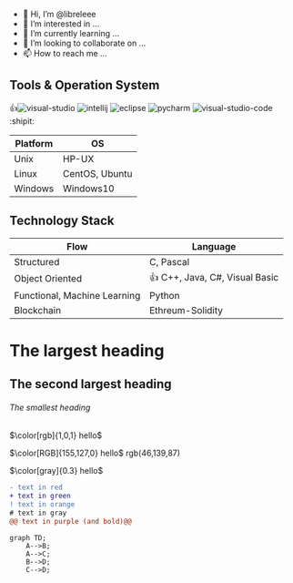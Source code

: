 - 👋 Hi, I’m @libreleee
- 👀 I’m interested in ...
- 🌱 I’m currently learning ...
- 💞️ I’m looking to collaborate on ...
- 📫 How to reach me ...

## Tools & Operation System 

:+1:![visual-studio](https://user-images.githubusercontent.com/117779419/202929324-2960a3a0-19ce-4314-8e03-87421b25522d.png)
![intellij](https://user-images.githubusercontent.com/117779419/202929261-d02a9305-184c-4c2e-bab8-80963aa7670d.png)
![eclipse](https://user-images.githubusercontent.com/117779419/202929268-1e55da6e-a36f-4756-bcfb-db3d36880605.png)
![pycharm](https://user-images.githubusercontent.com/117779419/202929278-4e7760ae-4e0d-4807-93ed-56e7b02c047b.png)
![visual-studio-code](https://user-images.githubusercontent.com/117779419/202929286-ee947981-1b41-4cf6-97c6-697268d23170.png):shipit:

| Platform            | OS        |
|-----------------|---------------|
| Unix      | HP-UX |
| Linux      | CentOS, Ubuntu |
| Windows    | Windows10 |

## Technology Stack

<!---
libreleee/libreleee is a ✨ special ✨ repository because its `README.md` (this file) appears on your GitHub profile.
You can click the Preview link to take a look at your changes.
--->

| Flow            | Language        |
|-----------------|---------------|
| Structured      | C, Pascal |
| Object Oriented |:+1: C++, Java, C#, Visual Basic       |
| Functional, Machine Learning      | Python        |
| Blockchain      | Ethreum-Solidity        |



# The largest heading
## The second largest heading
###### The smallest heading

$\color[rgb]{1,0,1} hello$

$\color[RGB]{155,127,0} hello$  rgb(46,139,87)

$\color[gray]{0.3} hello$

```diff
- text in red
+ text in green
! text in orange
# text in gray
@@ text in purple (and bold)@@
```

```mermaid
graph TD;
    A-->B;
    A-->C;
    B-->D;
    C-->D;
```


